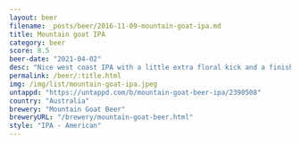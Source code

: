 ```yaml
---
layout: beer
filename: _posts/beer/2016-11-09-mountain-goat-ipa.md
title: Mountain goat IPA
category: beer
score: 8.5
beer-date: "2021-04-02"
desc: "Nice west coast IPA with a little extra floral kick and a finish of earthy notes. Very nice"
permalink: /beer/:title.html
img: /img/list/mountain-goat-ipa.jpeg
untappd: "https://untappd.com/b/mountain-goat-beer-ipa/2390508"
country: "Australia"
brewery: "Mountain Goat Beer"
breweryURL: "/brewery/mountain-goat-beer.html"
style: "IPA - American"
---
```

